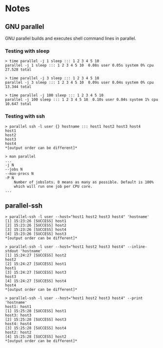 # Notes
## GNU parallel
GNU parallel builds and executes shell command lines in parallel.

### Testing with sleep
    > time parallel -j 1 sleep ::: 1 2 3 4 5 10
    parallel -j 1 sleep ::: 1 2 3 4 5 10  0.08s user 0.05s system 0% cpu 27.528 total

    > time parallel -j 3 sleep ::: 1 2 3 4 5 10
    parallel -j 3 sleep ::: 1 2 3 4 5 10  0.09s user 0.04s system 0% cpu 13.344 total

    > time parallel -j 100 sleep ::: 1 2 3 4 5 10
    parallel -j 100 sleep ::: 1 2 3 4 5 10  0.10s user 0.04s system 1% cpu 10.647 total

### Testing with ssh
    > parallel ssh -l user {} hostname ::: host1 host2 host3 host4
    host1
    host2
    host3
    host4
    *[output order can be different]*

    > man parallel
    ...
    -j N
    --jobs N
    --max-procs N
    -P N
        Number of jobslots. 0 means as many as possible. Default is 100%
        which will run one job per CPU core.
    ...

## parallel-ssh
    > parallel-ssh -l user --host="host1 host2 host3 host4" 'hostname'
    [1] 15:23:26 [SUCCESS] host1
    [2] 15:23:26 [SUCCESS] host2
    [3] 15:23:26 [SUCCESS] host4
    [4] 15:23:26 [SUCCESS] host3
    *[output order can be different]*

    > parallel-ssh -l user --host="host1 host2 host3 host4" --inline-stdout 'hostname'
    [1] 15:24:27 [SUCCESS] host2
    host2
    [2] 15:24:27 [SUCCESS] host1
    host1
    [3] 15:24:27 [SUCCESS] host3
    host3
    [4] 15:24:27 [SUCCESS] host4
    host4
    *[output order can be different]*

    > parallel-ssh -l user --host="host1 host2 host3 host4" --print 'hostname'
    host1: host1
    [1] 15:25:28 [SUCCESS] host1
    host3: host3
    [2] 15:25:28 [SUCCESS] host3
    host4: host4
    [3] 15:25:28 [SUCCESS] host4
    host2: host2
    [4] 15:25:28 [SUCCESS] host2
    *[output order can be different]*
